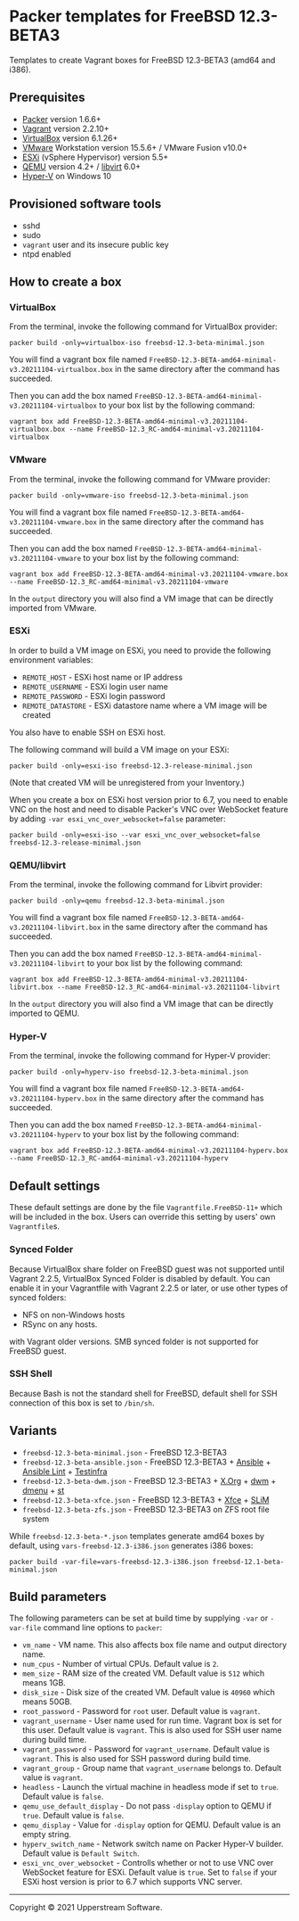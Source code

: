 # Packer templates for FreeBSD 12.3-BETA3

Templates to create Vagrant boxes for FreeBSD 12.3-BETA3 (amd64 and
i386).

## Prerequisites

* [Packer][] version 1.6.6+
* [Vagrant][] version 2.2.10+
* [VirtualBox][] version 6.1.26+
* [VMware][] Workstation version 15.5.6+ / VMware Fusion v10.0+
* [ESXi][] (vSphere Hypervisor) version 5.5+
* [QEMU][] version 4.2+ / [libvirt][] 6.0+
* [Hyper-V][] on Windows 10

[ESXi]: http://www.vmware.com/products/vsphere-hypervisor
    "Free VMware vSphere Hypervisor, Free Virtualization (ESXi)"
[Hyper-V]: https://docs.microsoft.com/en-us/virtualization/hyper-v-on-windows/about/
    "Introduction to Hyper-V on Windows 10 | Microsoft Docs"
[libvirt]: https://libvirt.org/ "libvirt: The virtualization API"
[Packer]: https://www.packer.io/ "Packer by HashiCorp"
[QEMU]: https://www.qemu.org/ "QEMU"
[Vagrant]: https://www.vagrantup.com/ "Vagrant"
[VirtualBox]: https://www.virtualbox.org/ "Oracle VM VirtualBox"
[VMware]: http://www.vmware.com/
    "VMware Virtualization for Desktop &amp; Server, Application,
    Public &amp; Hybrid Clouds"

## Provisioned software tools

* sshd
* sudo
* `vagrant` user and its insecure public key
* ntpd enabled

## How to create a box

### VirtualBox

From the terminal, invoke the following command for VirtualBox provider:

    packer build -only=virtualbox-iso freebsd-12.3-beta-minimal.json

You will find a vagrant box file named `FreeBSD-12.3-BETA-amd64-minimal-v3.20211104-virtualbox.box`
in the same directory after the command has succeeded.

Then you can add the box named `FreeBSD-12.3-BETA-amd64-minimal-v3.20211104-virtualbox`
to your box list by the following command:

    vagrant box add FreeBSD-12.3-BETA-amd64-minimal-v3.20211104-virtualbox.box --name FreeBSD-12.3_RC-amd64-minimal-v3.20211104-virtualbox

### VMware

From the terminal, invoke the following command for VMware provider:

    packer build -only=vmware-iso freebsd-12.3-beta-minimal.json

You will find a vagrant box file named `FreeBSD-12.3-BETA-amd64-v3.20211104-vmware.box`
in the same directory after the command has succeeded.

Then you can add the box named `FreeBSD-12.3-BETA-amd64-minimal-v3.20211104-vmware`
to your box list by the following command:

    vagrant box add FreeBSD-12.3-BETA-amd64-minimal-v3.20211104-vmware.box --name FreeBSD-12.3_RC-amd64-minimal-v3.20211104-vmware

In the `output` directory you will also find a VM image that can be
directly imported from VMware.

### ESXi

In order to build a VM image on ESXi, you need to provide the following
environment variables:

* `REMOTE_HOST` - ESXi host name or IP address
* `REMOTE_USERNAME` - ESXi login user name
* `REMOTE_PASSWORD` - ESXi login password
* `REMOTE_DATASTORE` - ESXi datastore name where a VM image will be
   created

You also have to enable SSH on ESXi host.

The following command will build a VM image on your ESXi:

    packer build -only=esxi-iso freebsd-12.3-release-minimal.json

(Note that created VM will be unregistered from your Inventory.)

When you create a box on ESXi host version prior to 6.7, you need to
enable VNC on the host and need to disable Packer's VNC over WebSocket
feature by adding `-var esxi_vnc_over_websocket=false` parameter:

    packer build -only=esxi-iso --var esxi_vnc_over_websocket=false freebsd-12.3-release-minimal.json

### QEMU/libvirt

From the terminal, invoke the following command for Libvirt provider:

    packer build -only=qemu freebsd-12.3-beta-minimal.json

You will find a vagrant box file named `FreeBSD-12.3-BETA-amd64-v3.20211104-libvirt.box`
in the same directory after the command has succeeded.

Then you can add the box named `FreeBSD-12.3-BETA-amd64-minimal-v3.20211104-libvirt`
to your box list by the following command:

    vagrant box add FreeBSD-12.3-BETA-amd64-minimal-v3.20211104-libvirt.box --name FreeBSD-12.3_RC-amd64-minimal-v3.20211104-libvirt

In the `output` directory you will also find a VM image that can be
directly imported to QEMU.

### Hyper-V

From the terminal, invoke the following command for Hyper-V provider:

    packer build -only=hyperv-iso freebsd-12.3-beta-minimal.json

You will find a vagrant box file named `FreeBSD-12.3-BETA-amd64-v3.20211104-hyperv.box`
in the same directory after the command has succeeded.

Then you can add the box named `FreeBSD-12.3-BETA-amd64-minimal-v3.20211104-hyperv`
to your box list by the following command:

    vagrant box add FreeBSD-12.3-BETA-amd64-minimal-v3.20211104-hyperv.box --name FreeBSD-12.3_RC-amd64-minimal-v3.20211104-hyperv

## Default settings

These default settings are done by the file `Vagrantfile.FreeBSD-11+`
which will be included in the box.  Users can override this setting by
users' own `Vagrantfile`s.

### Synced Folder

Because VirtualBox share folder on FreeBSD guest was not supported
until Vagrant 2.2.5, VirtualBox Synced Folder is disabled by default.
You can enable it in your Vagrantfile with Vagrant 2.2.5 or later, or
use other types of synced folders:

* NFS on non-Windows hosts
* RSync on any hosts.

with Vagrant older versions.  SMB synced folder is not supported for
FreeBSD guest.

### SSH Shell

Because Bash is not the standard shell for FreeBSD, default shell for
SSH connection of this box is set to `/bin/sh`.

## Variants

* `freebsd-12.3-beta-minimal.json` - FreeBSD 12.3-BETA3
* `freebsd-12.3-beta-ansible.json` - FreeBSD 12.3-BETA3 +
  [Ansible][] + [Ansible Lint] + [Testinfra][]
* `freebsd-12.3-beta-dwm.json` - FreeBSD 12.3-BETA3 + [X.Org][] +
  [dwm][] + [dmenu][] + [st][]
* `freebsd-12.3-beta-xfce.json` - FreeBSD 12.3-BETA3 + [Xfce][] +
  [SLiM][]
* `freebsd-12.3-beta-zfs.json` - FreeBSD 12.3-BETA3 on ZFS root
  file system

While `freebsd-12.3-beta-*.json` templates generate amd64 boxes by
default, using `vars-freebsd-12.3-i386.json` generates i386 boxes:

    packer build -var-file=vars-freebsd-12.3-i386.json freebsd-12.1-beta-minimal.json

[Ansible]: https://www.ansible.com/ "Ansible is Simple IT Automation"
[Ansible Lint]: https://docs.ansible.com/ansible-lint/
  "Ansible Lint Documentation &mdash; Ansible Documentation"
[dmenu]: http://tools.suckless.org/dmenu/ "dmenu | suckless.org tools"
[dwm]: http://dwm.suckless.org/
  "suckless.org dwm - dynamic window manager"
[SLiM]: https://sourceforge.net/projects/slim.berlios/
  "SLiM download | SourceForge.net"
[st]: http://st.suckless.org/ "suckless.org st - simple terminal"
[Testinfra]: https://testinfra.readthedocs.io/en/latest/
  "Testinfra test your infrastructure &#8212; testinfra 3.2.1.dev2+g672a064.d20191006 documentation"
[X.Org]: https://www.x.org/wiki/ "X.Org"
[Xfce]: http://www.xfce.org/ "Xfce Desktop Environment"

## Build parameters

The following parameters can be set at build time by supplying `-var`
or `-var-file` command line options to `packer`:

* `vm_name` - VM name.  This also affects box file name and output
  directory name.
* `num_cpus` - Number of virtual CPUs.  Default value is `2`.
* `mem_size` - RAM size of the created VM.  Default value is `512`
  which means 1GB.
* `disk_size` - Disk size of the created VM.  Default value is `40960`
  which means 50GB.
* `root_password` - Password for `root` user.  Default value is
  `vagrant`.
* `vagrant_username` - User name used for run time.  Vagrant box is set
  for this user.  Default value is `vagrant`.
  This is also used for SSH user name during build time.
* `vagrant_password` - Password for `vagrant_username`.  Default value
  is `vagrant`.  This is also used for SSH password during build time.
* `vagrant_group` - Group name that `vagrant_username` belongs to.
  Default value is `vagrant`.
* `headless` - Launch the virtual machine in headless mode if set to
  `true`.  Default value is `false`.
* `qemu_use_default_display` - Do not pass `-display` option to QEMU if
  `true`.  Default value is `false`.
* `qemu_display` - Value for `-display` option for QEMU.  Default value
  is an empty string.
* `hyperv_switch_name` - Network switch name on Packer Hyper-V builder.
  Default value is `Default Switch`.
* `esxi_vnc_over_websocket` - Controlls whether or not to use VNC over
  WebSocket feature for ESXi.  Default value is `true`.  Set to `false`
  if your ESXi host version is prior to 6.7 which supports VNC server.

- - -

Copyright &copy; 2021 Upperstream Software.
